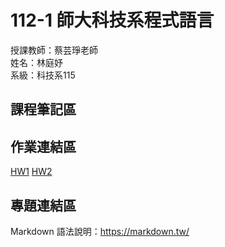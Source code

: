 # 112-1 師大科技系程式語言

授課教師：蔡芸琤老師  
姓名：林庭妤  
系級：科技系115  

## 課程筆記區

## 作業連結區
[HW1](https://github.com/Timmylin02/Tingyu/blob/main/HW1.ipynb)
[HW2](https://github.com/Timmylin02/Tingyu/blob/main/HW2.ipynb)

## 專題連結區
Markdown 語法說明：https://markdown.tw/
